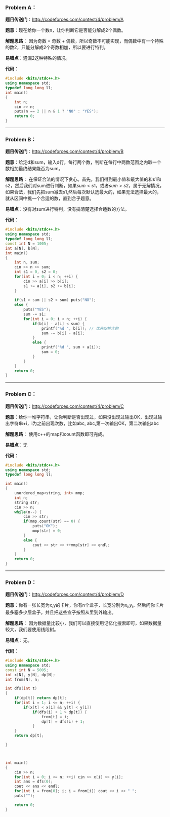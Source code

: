 ### Problem A：
**题目传送门**：http://codeforces.com/contest/4/problem/A

**题意**：现在给你一个数n，让你判断它是否能分解成2个偶数。

**解题思路**： 因为奇数 = 奇数 + 偶数，所以奇数不可能实现，而偶数中有一个特殊的数2，只能分解成2个奇数相加，所以要进行特判。

**易错点**：遗漏2这种特殊的情况。

**代码**：
```cpp
#include <bits/stdc++.h>
using namespace std;
typedef long long ll;
int main()
{
    int n;
    cin >> n;
    puts(n == 2 || n & 1 ? "NO" : "YES");
    return 0;
}
```
***
### Problem B：
**题目传送门**：http://codeforces.com/contest/4/problem/B

**题意**：给定d和sum，输入d行，每行两个数，判断在每行中两数范围之内取一个数相加最终结果能否为sum。

**解题思路**： 在保证合法的情况下贪心。首先，我们得到最小值和最大值的和s1和s2，然后我们对sum进行判断，如果$sum < s1$，或者$sum > s2$，属于无解情况，如果合法，我们先把sum减去s1,然后每次默认选最大的，如果无法选择最大的，就从区间中挑一个合适的数，直到合乎题意。

**易错点**：没有对sum进行特判，没有搞清楚选择合适数的方法。

**代码**：
```cpp
#include <bits/stdc++.h>
using namespace std;
typedef long long ll;
const int N = 1005;
int a[N], b[N];
int main()
{
    int n, sum;
    cin >> n >> sum;
    int s1 = 0, s2 = 0;
    for(int i = 0; i < n; ++i) {
        cin >> a[i] >> b[i];
        s1 += a[i], s2 += b[i];
    }
 
    if(s1 > sum || s2 < sum) puts("NO");
    else {
        puts("YES");
        sum -= s1;
        for(int i = 0; i < n; ++i) {
            if(b[i] - a[i] < sum) {
                printf("%d ", b[i]); // 优先安排大的
                sum -= b[i] - a[i];
            }
            else {
                printf("%d ", sum + a[i]);
                sum = 0;
            }
        }
    }
    return 0;
}

```
***
### Problem C：
**题目传送门**：http://codeforces.com/contest/4/problem/C

**题意**：给你一堆字符串，让你判断是否出现过，如果没出现过输出OK，出现过输出字符串+i，i为之前出现次数，比如abc, abc,第一次输出OK，第二次输出abc

**解题思路**： 使用c++的map和count函数即可完成。

**易错点**：无

**代码**：
```cpp
#include <bits/stdc++.h>
using namespace std;
typedef long long ll;

int main()
{
    unordered_map<string, int> mmp;
    int n;
    string str;
    cin >> n;
    while(n--) {
        cin >> str;
        if(mmp.count(str) == 0) {
            puts("OK");
            mmp[str] = 0;
        }
        else {
            cout << str << ++mmp[str] << endl;
        }
    }
    return 0;
}
```
***
### Problem D：
**题目传送门**：http://codeforces.com/contest/4/problem/D

**题意**：你有一张长宽为x,y的卡片，你有n个盒子，长宽分别为$x_i$,$y_i$。然后问你卡片最多塞多少层盒子。并且把这些盒子按照从里到外输出。

**解题思路**： 因为数据量比较小，我们可以直接使用记忆化搜索即可，如果数据量较大，我们要使用线段树。

**易错点**：无。

**代码**：
```cpp
#include <bits/stdc++.h>
using namespace std;
const int N = 5005;
int x[N], y[N], dp[N];
int from[N], n;

int dfs(int t)
{
    if(dp[t]) return dp[t];
    for(int i = 1; i <= n; ++i) {
        if(x[t] < x[i] && y[t] < y[i])
            if(dfs(i) + 1 > dp[t]) {
                from[t] = i;
                dp[t] = dfs(i) + 1;
            }
    }
    return dp[t];

}



int main()
{
    cin >> n;
    for(int i = 0; i <= n; ++i) cin >> x[i] >> y[i];
    int ans = dfs(0);
    cout << ans << endl;
    for(int i = from[0]; i; i = from[i]) cout << i << " ";
    puts("");

    return 0;
}
```

